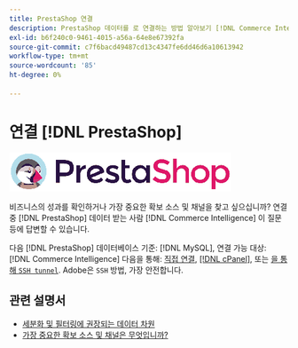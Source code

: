 ```yaml
---
title: PrestaShop 연결
description: PrestaShop 데이터를 로 연결하는 방법 알아보기 [!DNL Commerce Intelligence].
exl-id: b6f240c0-9461-4015-a56a-64e8e67392fa
source-git-commit: c7f6bacd49487cd13c4347fe6dd46d6a10613942
workflow-type: tm+mt
source-wordcount: '85'
ht-degree: 0%

---
```


# 연결 [!DNL PrestaShop]

![](../../../assets/Prestashop-logo.png)

비즈니스의 성과를 확인하거나 가장 중요한 확보 소스 및 채널을 찾고 싶으십니까? 연결 중 [!DNL PrestaShop] 데이터 받는 사람 [!DNL Commerce Intelligence] 이 질문 등에 답변할 수 있습니다.

다음 [!DNL PrestaShop] 데이터베이스 기준: [!DNL MySQL], 연결 가능 대상: [!DNL Commerce Intelligence] 다음을 통해: [직접 연결](../integrations/mysql-via-a-direct-connection.md), [[!DNL cPanel]](../integrations/mysql-via-cpanel.md), 또는 [을 통해 `SSH tunnel`](../integrations/mysql-via-ssh-tunnel.md). Adobe은 `SSH` 방법, 가장 안전합니다.

## 관련 설명서

* [세분화 및 필터링에 권장되는 데이터 차원](../../../best-practices/segment-filter.md)
* [가장 중요한 확보 소스 및 채널은 무엇입니까?](../../analysis/most-value-source-channel.md)
